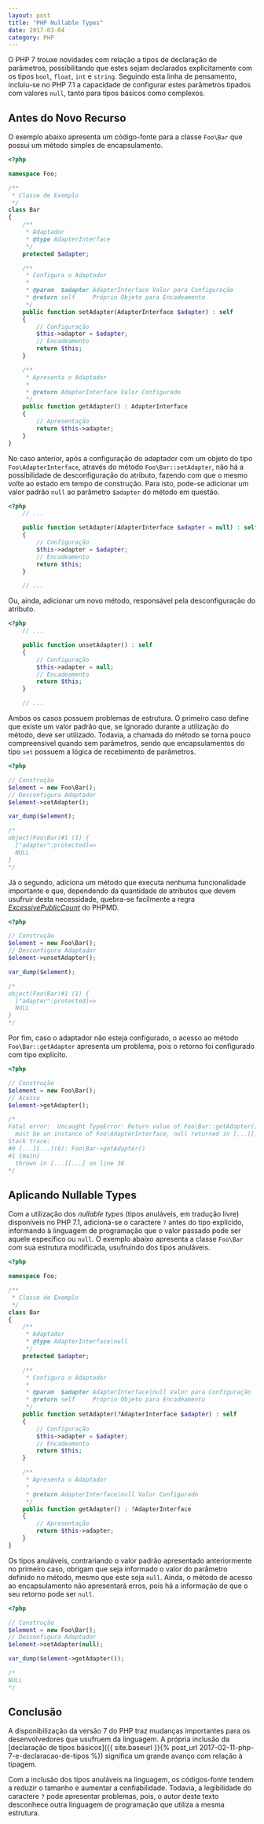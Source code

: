 ```yaml
---
layout: post
title: "PHP Nullable Types"
date: 2017-03-04
category: PHP
---
```


O PHP 7 trouxe novidades com relação a tipos de declaração de parâmetros, possibilitando que estes sejam declarados explicitamente com os tipos `bool`, `float`, `int` e `string`. Seguindo esta linha de pensamento, incluiu-se no PHP 7.1 a capacidade de configurar estes parâmetros tipados com valores `null`, tanto para tipos básicos como complexos.

## Antes do Novo Recurso

O exemplo abaixo apresenta um código-fonte para a classe `Foo\Bar` que possui um método simples de encapsulamento.

```php
<?php

namespace Foo;

/**
 * Classe de Exemplo
 */
class Bar
{
    /**
     * Adaptador
     * @type AdapterInterface
     */
    protected $adapter;

    /**
     * Configura o Adaptador
     *
     * @param  $adapter AdapterInterface Valor para Configuração
     * @return self     Próprio Objeto para Encadeamento
     */
    public function setAdapter(AdapterInterface $adapter) : self
    {
        // Configuração
        $this->adapter = $adapter;
        // Encadeamento
        return $this;
    }

    /**
     * Apresenta o Adaptador
     *
     * @return AdapterInterface Valor Configurado
     */
    public function getAdapter() : AdapterInterface
    {
        // Apresentação
        return $this->adapter;
    }
}
```

No caso anterior, após a configuração do adaptador com um objeto do tipo `Foo\AdapterInterface`, através do método `Foo\Bar::setAdapter`, não há a possibilidade de desconfiguração do atributo, fazendo com que o mesmo volte ao estado em tempo de construção. Para isto, pode-se adicionar um valor padrão `null` ao parâmetro `$adapter` do método em questão.

```php
<?php
    // ...

    public function setAdapter(AdapterInterface $adapter = null) : self
    {
        // Configuração
        $this->adapter = $adapter;
        // Encadeamento
        return $this;
    }

    // ...
```

Ou, ainda, adicionar um novo método, responsável pela desconfiguração do atributo.

```php
<?php
    // ...

    public function unsetAdapter() : self
    {
        // Configuração
        $this->adapter = null;
        // Encadeamento
        return $this;
    }

    // ...
```

Ambos os casos possuem problemas de estrutura. O primeiro caso define que existe um valor padrão que, se ignorado durante a utilização do método, deve ser utilizado. Todavia, a chamada do método se torna pouco compreensível quando sem parâmetros, sendo que encapsulamentos do tipo `set` possuem a lógica de recebimento de parâmetros.

```php
<?php

// Construção
$element = new Foo\Bar();
// Desconfigura Adaptador
$element->setAdapter();

var_dump($element);

/*
object(Foo\Bar)#1 (1) {
  ["adapter":protected]=>
  NULL
}
*/
```

Já o segundo, adiciona um método que executa nenhuma funcionalidade importante e que, dependendo da quantidade de atributos que devem usufruir desta necessidade, quebra-se facilmente a regra [_ExcessivePublicCount_](https://phpmd.org/rules/codesize.html#excessivepubliccount) do PHPMD.

```php
<?php

// Construção
$element = new Foo\Bar();
// Desconfigura Adaptador
$element->unsetAdapter();

var_dump($element);

/*
object(Foo\Bar)#1 (1) {
  ["adapter":protected]=>
  NULL
}
*/
```

Por fim, caso o adaptador não esteja configurado, o acesso ao método `Foo\Bar::getAdapter` apresenta um problema, pois o retorno foi configurado com tipo explícito.

```php
<?php

// Construção
$element = new Foo\Bar();
// Acesso
$element->getAdapter();

/*
Fatal error:  Uncaught TypeError: Return value of Foo\Bar::getAdapter()
  must be an instance of Foo\AdapterInterface, null returned in [...][...]:38
Stack trace:
#0 [...][...](6): Foo\Bar->getAdapter()
#1 {main}
  thrown in [...][...] on line 38
*/
```

## Aplicando Nullable Types

Com a utilização dos _nullable types_ (tipos anuláveis, em tradução livre) disponíveis no PHP 7.1, adiciona-se o caractere `?` antes do tipo explícido, informando à linguagem de programação que o valor passado pode ser aquele específico ou `null`. O exemplo abaixo apresenta a classe `Foo\Bar` com sua estrutura modificada, usufruindo dos tipos anuláveis.

```php
<?php

namespace Foo;

/**
 * Classe de Exemplo
 */
class Bar
{
    /**
     * Adaptador
     * @type AdapterInterface|null
     */
    protected $adapter;

    /**
     * Configura o Adaptador
     *
     * @param  $adapter AdapterInterface|null Valor para Configuração
     * @return self     Próprio Objeto para Encadeamento
     */
    public function setAdapter(?AdapterInterface $adapter) : self
    {
        // Configuração
        $this->adapter = $adapter;
        // Encadeamento
        return $this;
    }

    /**
     * Apresenta o Adaptador
     *
     * @return AdapterInterface|null Valor Configurado
     */
    public function getAdapter() : ?AdapterInterface
    {
        // Apresentação
        return $this->adapter;
    }
}
```

Os tipos anuláveis, contrariando o valor padrão apresentado anteriormente no primeiro caso, obrigam que seja informado o valor do parâmetro definido no método, mesmo que este seja `null`. Ainda, o método de acesso ao encapsulamento não apresentará erros, pois há a informação de que o seu retorno pode ser `null`.

```php
<?php

// Construção
$element = new Foo\Bar();
// Desconfigura Adaptador
$element->setAdapter(null);

var_dump($element->getAdapter());

/*
NULL
*/
```

## Conclusão

A disponibilização da versão 7 do PHP traz mudanças importantes para os desenvolvedores que usufruem da linguagem. A própria inclusão da [declaração de tipos básicos]({{ site.baseurl }}{% post_url 2017-02-11-php-7-e-declaracao-de-tipos %}) significa um grande avanço com relação à tipagem.

Com a inclusão dos tipos anuláveis na linguagem, os códigos-fonte tendem a reduzir o tamanho e aumentar a confiabilidade. Todavia, a legibilidade do caractere `?` pode apresentar problemas, pois, o autor deste texto desconhece outra linguagem de programação que utiliza a mesma estrutura.
